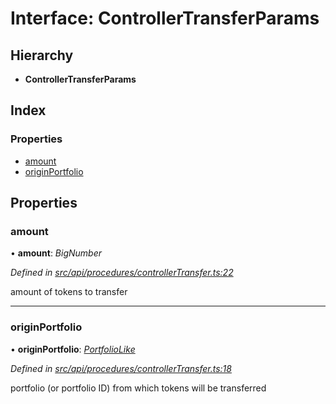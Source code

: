 # Interface: ControllerTransferParams

## Hierarchy

* **ControllerTransferParams**

## Index

### Properties

* [amount](controllertransferparams.md#amount)
* [originPortfolio](controllertransferparams.md#originportfolio)

## Properties

###  amount

• **amount**: *BigNumber*

*Defined in [src/api/procedures/controllerTransfer.ts:22](https://github.com/PolymathNetwork/polymesh-sdk/blob/56921667/src/api/procedures/controllerTransfer.ts#L22)*

amount of tokens to transfer

___

###  originPortfolio

• **originPortfolio**: *[PortfolioLike](../globals.md#portfoliolike)*

*Defined in [src/api/procedures/controllerTransfer.ts:18](https://github.com/PolymathNetwork/polymesh-sdk/blob/56921667/src/api/procedures/controllerTransfer.ts#L18)*

portfolio (or portfolio ID) from which tokens will be transferred
